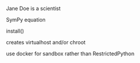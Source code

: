 

Jane Doe is a scientist 





SymPy equation

install()

creates virtualhost and/or chroot

use docker for sandbox rather than RestrictedPython
